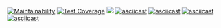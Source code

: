 [![Maintainability](https://api.codeclimate.com/v1/badges/a99a88d28ad37a79dbf6/maintainability)](https://codeclimate.com/github/codeclimate/codeclimate/maintainability)
[![Test Coverage](https://api.codeclimate.com/v1/badges/a99a88d28ad37a79dbf6/test_coverage)](https://codeclimate.com/github/codeclimate/codeclimate/test_coverage)
![](https://github.com/Dmitry-dotcom/frontend-project-lvl1/workflows/Node%20CI/badge.svg)
[![asciicast](https://asciinema.org/a/IrVU8YXi9cI0YdgA2T0uTmmi0.svg)](https://asciinema.org/a/IrVU8YXi9cI0YdgA2T0uTmmi0)
[![asciicast](https://asciinema.org/a/3jvYA7QmjaCwFdrwDr6zOPSWA.svg)](https://asciinema.org/a/3jvYA7QmjaCwFdrwDr6zOPSWA)
[![asciicast](https://asciinema.org/a/tFJozhtthI5dEGn966Uu2HzoN.svg)](https://asciinema.org/a/tFJozhtthI5dEGn966Uu2HzoN)
[![asciicast](https://asciinema.org/a/d4uT9Yl2iU1pbTQBadnwRf5CL.svg)](https://asciinema.org/a/d4uT9Yl2iU1pbTQBadnwRf5CL)

